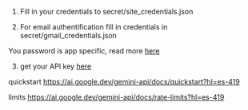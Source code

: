 1. Fill in your credentials to secret/site_credentials.json

2. For email authentification fill in credentials in secret/gmail_credentials.json

You password is app specific, read more [here](https://support.google.com/mail/answer/185833?hl=en)

3. get your API key [here](https://aistudio.google.com/apikey)


quickstart https://ai.google.dev/gemini-api/docs/quickstart?hl=es-419

limits https://ai.google.dev/gemini-api/docs/rate-limits?hl=es-419
